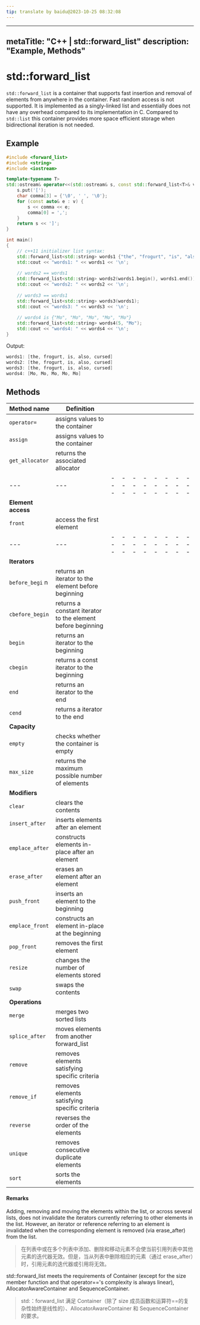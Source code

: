 ```yaml
---
tip: translate by baidu@2023-10-25 08:32:08
---
```

---

metaTitle: "C++ | std::forward_list"
description: "Example, Methods"
-------------------------------

# std::forward_list

`std::forward_list` is a container that supports fast insertion and removal of elements from anywhere in the container. Fast random access is not supported. It is implemented as a singly-linked list and essentially does not have any overhead compared to its implementation in C. Compared to `std::list` this container provides more space efficient storage when bidirectional iteration is not needed.

## Example

```cpp
#include <forward_list>
#include <string>
#include <iostream>

template<typename T>
std::ostream& operator<<(std::ostream& s, const std::forward_list<T>& v) {
    s.put('[');
    char comma[3] = {'\0', ' ', '\0'};
    for (const auto& e : v) {
        s << comma << e;
        comma[0] = ',';
    }
    return s << ']';
}

int main() 
{
    // c++11 initializer list syntax:
    std::forward_list<std::string> words1 {"the", "frogurt", "is", "also", "cursed"};
    std::cout << "words1: " << words1 << '\n';
 
    // words2 == words1
    std::forward_list<std::string> words2(words1.begin(), words1.end());
    std::cout << "words2: " << words2 << '\n';
 
    // words3 == words1
    std::forward_list<std::string> words3(words1);
    std::cout << "words3: " << words3 << '\n';
 
    // words4 is {"Mo", "Mo", "Mo", "Mo", "Mo"}
    std::forward_list<std::string> words4(5, "Mo");
    std::cout << "words4: " << words4 << '\n';
}

```

Output:

```cpp
words1: [the, frogurt, is, also, cursed]
words2: [the, frogurt, is, also, cursed]
words3: [the, frogurt, is, also, cursed]
words4: [Mo, Mo, Mo, Mo, Mo]

```

## Methods

| Method name        | Definition                                                  |     |     |     |     |     |     |     |     |
| ------------------ | ----------------------------------------------------------- | --- | --- | --- | --- | --- | --- | --- | --- |
| `operator=`        | assigns values to the container                             |     |     |     |     |     |     |     |     |
| `assign`           | assigns values to the container                             |     |     |     |     |     |     |     |     |
| `get_allocator`    | returns the associated allocator                            |     |     |     |     |     |     |     |     |
| ---                | ---                                                         | --- | --- | --- | --- | --- | --- | --- | --- |
| **Element access** |                                                             |     |     |     |     |     |     |     |     |
| `front`            | access the first element                                    |     |     |     |     |     |     |     |     |
| ---                | ---                                                         | --- | --- | --- | --- | --- | --- | --- | --- |
| **Iterators**      |                                                             |     |     |     |     |     |     |     |     |
| `before_begi` n     | returns an iterator to the element before beginning         |     |     |     |     |     |     |     |     |
| `cbefore_begin`    | returns a constant iterator to the element before beginning |     |     |     |     |     |     |     |     |
| `begin`            | returns an iterator to the beginning                        |     |     |     |     |     |     |     |     |
| `cbegin`           | returns a const iterator to the beginning                   |     |     |     |     |     |     |     |     |
| `end`              | returns an iterator to the end                              |     |     |     |     |     |     |     |     |
| `cend`             | returns a iterator to the end                               |     |     |     |     |     |     |     |     |
| **Capacity**       |                                                             |     |     |     |     |     |     |     |     |
| `empty`            | checks whether the container is empty                       |     |     |     |     |     |     |     |     |
| `max_size`         | returns the maximum possible number of elements             |     |     |     |     |     |     |     |     |
| **Modifiers**      |                                                             |     |     |     |     |     |     |     |     |
| `clear`            | clears the contents                                         |     |     |     |     |     |     |     |     |
| `insert_after`     | inserts elements after an element                           |     |     |     |     |     |     |     |     |
| `emplace_after`    | constructs elements in-place after an element               |     |     |     |     |     |     |     |     |
| `erase_after`      | erases an element after an element                          |     |     |     |     |     |     |     |     |
| `push_front`       | inserts an element to the beginning                         |     |     |     |     |     |     |     |     |
| `emplace_front`    | constructs an element in-place at the beginning             |     |     |     |     |     |     |     |     |
| `pop_front`        | removes the first element                                   |     |     |     |     |     |     |     |     |
| `resize`           | changes the number of elements stored                       |     |     |     |     |     |     |     |     |
| `swap`             | swaps the contents                                          |     |     |     |     |     |     |     |     |
| **Operations**     |                                                             |     |     |     |     |     |     |     |     |
| `merge`            | merges two sorted lists                                     |     |     |     |     |     |     |     |     |
| `splice_after`     | moves elements from another forward_list                    |     |     |     |     |     |     |     |     |
| `remove`           | removes elements satisfying specific criteria               |     |     |     |     |     |     |     |     |
| `remove_if`        | removes elements satisfying specific criteria               |     |     |     |     |     |     |     |     |
| `reverse`          | reverses the order of the elements                          |     |     |     |     |     |     |     |     |
| `unique`           | removes consecutive duplicate elements                      |     |     |     |     |     |     |     |     |
| `sort`             | sorts the elements                                          |     |     |     |     |     |     |     |     |

#### Remarks

Adding, removing and moving the elements within the list, or across several lists, does not invalidate the iterators currently referring to other elements in the list. However, an iterator or reference referring to an element is invalidated when the corresponding element is removed (via erase_after) from the list.

> 在列表中或在多个列表中添加、删除和移动元素不会使当前引用列表中其他元素的迭代器无效。但是，当从列表中删除相应的元素（通过 erase_after）时，引用元素的迭代器或引用将无效。

std::forward_list meets the requirements of Container (except for the size member function and that operator=='s complexity is always linear), AllocatorAwareContainer and SequenceContainer.

> std:：forward_list 满足 Container（除了 size 成员函数和运算符==的复杂性始终是线性的）、AllocatorAwareContainer 和 SequenceContainer 的要求。
